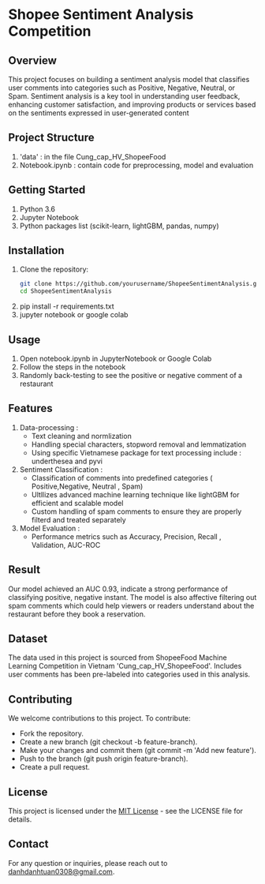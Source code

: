 # Shopee Sentiment Analysis Competition

## Overview 
This project focuses on building a sentiment analysis model that classifies user comments into categories such as Positive, Negative, Neutral, or Spam. Sentiment analysis is a key tool in understanding user feedback, enhancing customer satisfaction, and improving products or services based on the sentiments expressed in user-generated content
## Project Structure
1) 'data' : in the file Cung_cap_HV_ShopeeFood
2) Notebook.ipynb : contain code for preprocessing, model and evaluation
## Getting Started
1) Python 3.6
2) Jupyter Notebook
3) Python packages list (scikit-learn, lightGBM, pandas, numpy)
## Installation
1) Clone the repository:
   ```bash
   git clone https://github.com/yourusername/ShopeeSentimentAnalysis.git
   cd ShopeeSentimentAnalysis
2) pip install -r requirements.txt
3) jupyter notebook or google colab
## Usage
1) Open notebook.ipynb in JupyterNotebook or Google Colab
2) Follow the steps in the notebook
3) Randomly back-testing to see the positive or negative comment of a restaurant
## Features
1) Data-processing :
   - Text cleaning and normlization
   - Handling special characters, stopword removal and lemmatization
   - Using specific Vietnamese package for text processing include : underthesea and pyvi
2) Sentiment Classification :
   - Classification of comments into predefined categories ( Positive,Negative, Neutral , Spam)
   - Ultllizes advanced machine learning technique like lightGBM for efficient and scalable model
   - Custom handling of spam comments to ensure they are properly filterd and treated separately
3) Model Evaluation  :
   - Performance metrics such as Accuracy, Precision, Recall , Validation, AUC-ROC
## Result 
Our model achieved an AUC 0.93, indicate a strong performance of classifying positive, negative instant. The model is also affective filtering out spam comments which could help viewers or readers understand about the restaurant before they book a reservation.
## Dataset 
The data used in this project is sourced from ShopeeFood Machine Learning Competition in Vietnam 'Cung_cap_HV_ShopeeFood'. Includes user comments has been pre-labeled into categories used in this analysis.
## Contributing
We welcome contributions to this project. To contribute:
- Fork the repository.
- Create a new branch (git checkout -b feature-branch).
- Make your changes and commit them (git commit -m 'Add new feature').
- Push to the branch (git push origin feature-branch).
- Create a pull request.
## License
This project is licensed under the [MIT License](https://choosealicense.com/licenses/mit/) - see the LICENSE file for details.
## Contact 
For any question or inquiries, please reach out to danhdanhtuan0308@gmail.com.
